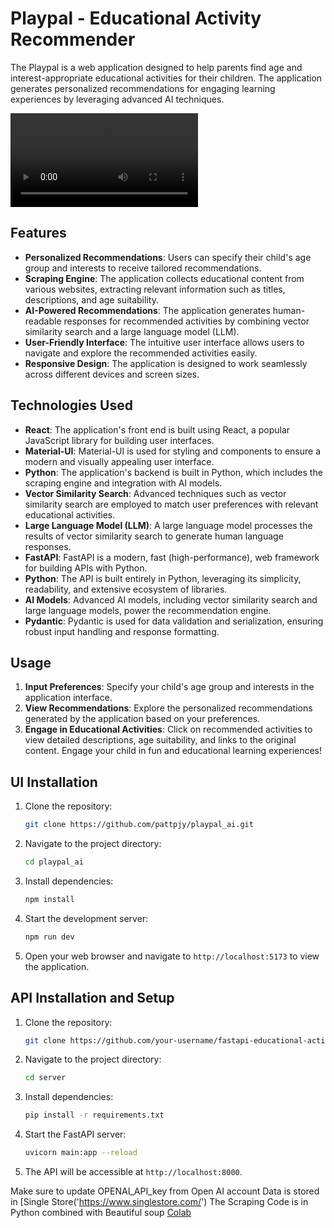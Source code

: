 # Playpal - Educational Activity Recommender

The Playpal is a web application designed to help parents find age and interest-appropriate educational activities for their children. The application generates personalized recommendations for engaging learning experiences by leveraging advanced AI techniques.


<video src="https://github.com/pattpjy/playpal_ai/assets/111454351/bb744b3b-26aa-48d1-98fb-70adb86ca7a9" controls="controls" style="max-width: 730px;">
</video>


## Features

- **Personalized Recommendations**: Users can specify their child's age group and interests to receive tailored recommendations.
- **Scraping Engine**: The application collects educational content from various websites, extracting relevant information such as titles, descriptions, and age suitability.
- **AI-Powered Recommendations**: The application generates human-readable responses for recommended activities by combining vector similarity search and a large language model (LLM).
- **User-Friendly Interface**: The intuitive user interface allows users to navigate and explore the recommended activities easily.
- **Responsive Design**: The application is designed to work seamlessly across different devices and screen sizes.

## Technologies Used

- **React**: The application's front end is built using React, a popular JavaScript library for building user interfaces.
- **Material-UI**: Material-UI is used for styling and components to ensure a modern and visually appealing user interface.
- **Python**: The application's backend is built in Python, which includes the scraping engine and integration with AI models.
- **Vector Similarity Search**: Advanced techniques such as vector similarity search are employed to match user preferences with relevant educational activities.
- **Large Language Model (LLM)**: A large language model processes the results of vector similarity search to generate human language responses.
- **FastAPI**: FastAPI is a modern, fast (high-performance), web framework for building APIs with Python.
- **Python**: The API is built entirely in Python, leveraging its simplicity, readability, and extensive ecosystem of libraries.
- **AI Models**: Advanced AI models, including vector similarity search and large language models, power the recommendation engine.
- **Pydantic**: Pydantic is used for data validation and serialization, ensuring robust input handling and response formatting.

## Usage

1. **Input Preferences**: Specify your child's age group and interests in the application interface.
2. **View Recommendations**: Explore the personalized recommendations generated by the application based on your preferences.
3. **Engage in Educational Activities**: Click on recommended activities to view detailed descriptions, age suitability, and links to the original content. Engage your child in fun and educational learning experiences!

## UI Installation

1. Clone the repository:

   ```bash
   git clone https://github.com/pattpjy/playpal_ai.git
   ```

2. Navigate to the project directory:

   ```bash
   cd playpal_ai
   ```

3. Install dependencies:

   ```bash
   npm install
   ```

4. Start the development server:

   ```bash
   npm run dev
   ```

5. Open your web browser and navigate to `http://localhost:5173` to view the application.

## API Installation and Setup

1. Clone the repository:

   ```bash
   git clone https://github.com/your-username/fastapi-educational-activity-recommender-api.git
   ```

2. Navigate to the project directory:

   ```bash
   cd server
   ```

3. Install dependencies:

   ```bash
   pip install -r requirements.txt
   ```

4. Start the FastAPI server:

   ```bash
   uvicorn main:app --reload
   ```

5. The API will be accessible at `http://localhost:8000`.

Make sure to update OPENAI_API_key from Open AI account
Data is stored in [Single Store('https://www.singlestore.com/')
The Scraping Code is in Python combined with Beautiful soup [Colab]('https://colab.research.google.com/drive/1FtHF-gYQ1_nqcwLTnO7-FXz3_WcE0X98')
